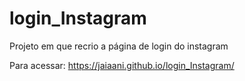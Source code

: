 # login_Instagram
Projeto em que recrio a página de login do instagram


Para acessar: https://jaiaani.github.io/login_Instagram/
